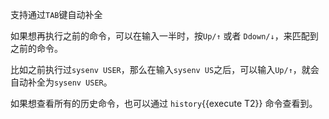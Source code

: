 
支持通过`TAB`键自动补全

如果想再执行之前的命令，可以在输入一半时，按`Up/↑` 或者 `Ddown/↓`，来匹配到之前的命令。

比如之前执行过`sysenv USER`，那么在输入`sysenv US`之后，可以输入`Up/↑`，就会自动补全为`sysenv USER`。

如果想查看所有的历史命令，也可以通过 `history`{{execute T2}} 命令查看到。
